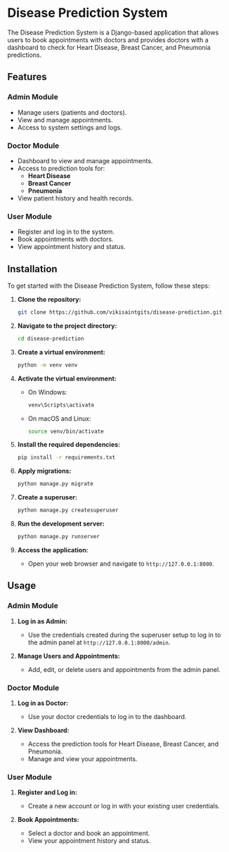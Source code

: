 # Disease Prediction System

The Disease Prediction System is a Django-based application that allows users to book appointments with doctors and provides doctors with a dashboard to check for Heart Disease, Breast Cancer, and Pneumonia predictions.

## Features

### Admin Module
- Manage users (patients and doctors).
- View and manage appointments.
- Access to system settings and logs.

### Doctor Module
- Dashboard to view and manage appointments.
- Access to prediction tools for:
  - **Heart Disease**
  - **Breast Cancer**
  - **Pneumonia**
- View patient history and health records.

### User Module
- Register and log in to the system.
- Book appointments with doctors.
- View appointment history and status.

## Installation

To get started with the Disease Prediction System, follow these steps:

1. **Clone the repository:**
    ```sh
    git clone https://github.com/vikisaintgits/disease-prediction.git
    ```

2. **Navigate to the project directory:**
    ```sh
    cd disease-prediction
    ```

3. **Create a virtual environment:**
    ```sh
    python -m venv venv
    ```

4. **Activate the virtual environment:**
    - On Windows:
        ```sh
        venv\Scripts\activate
        ```
    - On macOS and Linux:
        ```sh
        source venv/bin/activate
        ```

5. **Install the required dependencies:**
    ```sh
    pip install -r requirements.txt
    ```

6. **Apply migrations:**
    ```sh
    python manage.py migrate
    ```

7. **Create a superuser:**
    ```sh
    python manage.py createsuperuser
    ```

8. **Run the development server:**
    ```sh
    python manage.py runserver
    ```

9. **Access the application:**
    - Open your web browser and navigate to `http://127.0.0.1:8000`.

## Usage

### Admin Module

1. **Log in as Admin:**
    - Use the credentials created during the superuser setup to log in to the admin panel at `http://127.0.0.1:8000/admin`.

2. **Manage Users and Appointments:**
    - Add, edit, or delete users and appointments from the admin panel.

### Doctor Module

1. **Log in as Doctor:**
    - Use your doctor credentials to log in to the dashboard.

2. **View Dashboard:**
    - Access the prediction tools for Heart Disease, Breast Cancer, and Pneumonia.
    - Manage and view your appointments.

### User Module

1. **Register and Log in:**
    - Create a new account or log in with your existing user credentials.

2. **Book Appointments:**
    - Select a doctor and book an appointment.
    - View your appointment history and status.
